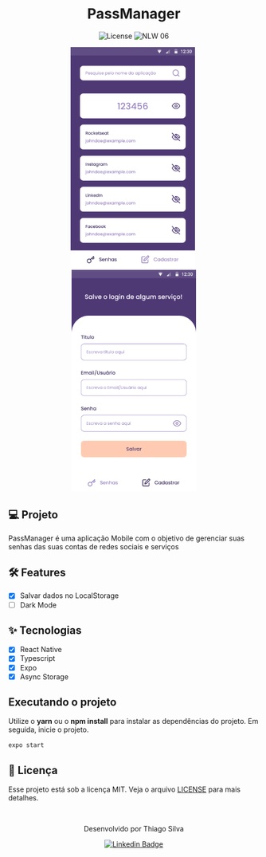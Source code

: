<h1 align="center">
  PassManager
</h1>

<p align="center">
  <img alt="License" src="https://img.shields.io/static/v1?label=license&message=MIT&color=5636D3&labelColor=0A1033">

 <img src="https://img.shields.io/static/v1?label=Ignite&message=ReactNative&color=5636D3&labelColor=0A1033" alt="NLW 06" />
</p>

<p align="center">

  <img src=".github/Home.png" width="250" />
  <img src="" width="250" />
  <img src=".github/Register.png" width="250" />

</p>




## 💻 Projeto
PassManager é uma aplicação Mobile com o objetivo de gerenciar suas senhas das suas contas de redes sociais e serviços

## :hammer_and_wrench: Features 

- [x] Salvar dados no LocalStorage
- [ ] Dark Mode

## ✨ Tecnologias

- [x] React Native
- [x] Typescript
- [x] Expo
- [x] Async Storage

## Executando o projeto

Utilize o **yarn** ou o **npm install** para instalar as dependências do projeto.
Em seguida, inicie o projeto.

```cl
expo start
```

## 📄 Licença

Esse projeto está sob a licença MIT. Veja o arquivo [LICENSE](LICENSE.md) para mais detalhes.

<br />

<div align="center">
  <p>Desenvolvido por Thiago Silva</p>

  [![Linkedin Badge](https://img.shields.io/badge/-Thiago%20Silva-6633cc?style=flat-square&logo=Linkedin&logoColor=white&link=https://www.linkedin.com/in/rodrigo-gon%C3%A7alves-santana/)](https://www.linkedin.com/in/thiago-furtado-silva/) 
</div>